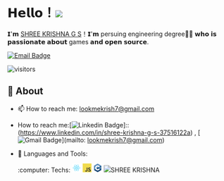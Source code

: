 # 𝗛𝗲𝗹𝗹𝗼！<img src="https://user-images.githubusercontent.com/5679180/79618120-0daffb80-80be-11ea-819e-d2b0fa904d07.gif" width="27px"> 

𝗜'𝗺 [SHREE KRISHNA G S](github.com/shreekrsna)！𝗜'𝗺 persuing  engineering degree👨‍💻 𝘄𝗵𝗼 𝗶𝘀 𝗽𝗮𝘀𝘀𝗶𝗼𝗻𝗮𝘁𝗲 𝗮𝗯𝗼𝘂𝘁 games 𝗮𝗻𝗱 𝗼𝗽𝗲𝗻 𝘀𝗼𝘂𝗿𝗰𝗲.


[![Email Badge](https://img.shields.io/badge/-Email-c14438?style=flat-square&logo=Gmail&logoColor=white&link=mailto:yaronhuang@foxmail.com)](mailto:yaronhuang@foxmail.com)


![visitors](https://visitor-badge.laobi.icu/badge?page_id=krishna)



## 🧐 About


- 📫 How to reach me: lookmekrish7@gmail.com
-  How to reach me:[![Linkedin Badge](https://img.shields.io/badge/-LinkedIn-blue?style=flat-square&logo=Linkedin&logoColor=white&link=)]:: (https://www.linkedin.com/in/shree-krishna-g-s-37516122a)
, [![Gmail Badge](https://img.shields.io/badge/-Gmail-c14438?style=flat-square&logo=Gmail&logoColor=white&link=mailto:shuklaraghav321.com)](mailto: lookmekrish7@gmail.com)

- 🌱 Languages and Tools: 

    <div>
     :computer: Techs: <img height="20" src="https://raw.githubusercontent.com/github/explore/80688e429a7d4ef2fca1e82350fe8e3517d3494d/topics/react/react.png">  <img height="20" src="https://raw.githubusercontent.com/github/explore/80688e429a7d4ef2fca1e82350fe8e3517d3494d/topics/javascript/javascript.png">  
       
     <img height="20" src="https://raw.githubusercontent.com/github/explore/80688e429a7d4ef2fca1e82350fe8e3517d3494d/topics/cpp/cpp.png">
    <img height="20" src="https://cdn.thenewstack.io/media/2021/10/4f0ac3e0-visual_studio_code.png>
         
    </div>


⭐️ From [SHREE KRISHNA](https://github.com/shreekrsna)

